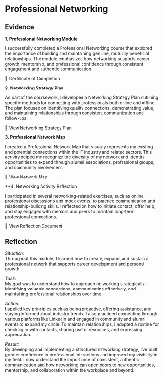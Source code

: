 # Professional Networking  

## Evidence  

**1. Professional Networking Module**  

I successfully completed a Professional Networking course that explored the importance of building and maintaining genuine, mutually beneficial relationships. The module emphasized how networking supports career growth, mentorship, and professional confidence through consistent engagement and authentic communication.  

📄 Certificate of Completion  

**2. Networking Strategy Plan**  

As part of the coursework, I developed a Networking Strategy Plan outlining specific methods for connecting with professionals both online and offline. The plan focused on identifying quality connections, demonstrating value, and maintaining relationships through consistent communication and follow-ups.  

📄 View Networking Strategy Plan  

**3. Professional Network Map**  

I created a Professional Network Map that visually represents my existing and potential connections within the IT industry and related sectors. This activity helped me recognize the diversity of my network and identify opportunities to expand through alumni associations, professional groups, and community involvement.  

📄 View Network Map  

**4. Networking Activity Reflection  

I participated in several networking-related exercises, such as online professional discussions and mock events, to practice communication and relationship-building skills. I reflected on how to initiate contact, offer help, and stay engaged with mentors and peers to maintain long-term professional connections.  

📄 View Reflection Document  

## Reflection  

*Situation:*  
Throughout this module, I learned how to create, expand, and sustain a professional network that supports career development and personal growth.  

*Task:*  
My goal was to understand how to approach networking strategically—identifying valuable connections, communicating effectively, and maintaining professional relationships over time.  

*Action:*  
I applied key principles such as being proactive, offering assistance, and staying informed about industry trends. I also practiced connecting through various platforms like LinkedIn and engaged in community and alumni events to expand my circle. To maintain relationships, I adopted a routine for checking in with contacts, sharing useful resources, and expressing appreciation.  

*Result:*  
By developing and implementing a structured networking strategy, I’ve built greater confidence in professional interactions and improved my visibility in my field. I now understand the importance of consistent, authentic communication and how networking can open doors to new opportunities, mentorship, and collaboration within the workplace and beyond.  
